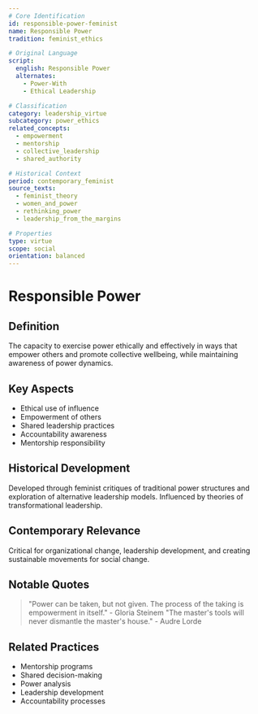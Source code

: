 ```yaml
---
# Core Identification
id: responsible-power-feminist
name: Responsible Power
tradition: feminist_ethics

# Original Language
script:
  english: Responsible Power
  alternates:
    - Power-With
    - Ethical Leadership

# Classification
category: leadership_virtue
subcategory: power_ethics
related_concepts:
  - empowerment
  - mentorship
  - collective_leadership
  - shared_authority

# Historical Context
period: contemporary_feminist
source_texts:
  - feminist_theory
  - women_and_power
  - rethinking_power
  - leadership_from_the_margins

# Properties
type: virtue
scope: social
orientation: balanced
---
```


# Responsible Power

## Definition
The capacity to exercise power ethically and effectively in ways that empower others and promote collective wellbeing, while maintaining awareness of power dynamics.

## Key Aspects
- Ethical use of influence
- Empowerment of others
- Shared leadership practices
- Accountability awareness
- Mentorship responsibility

## Historical Development
Developed through feminist critiques of traditional power structures and exploration of alternative leadership models. Influenced by theories of transformational leadership.

## Contemporary Relevance
Critical for organizational change, leadership development, and creating sustainable movements for social change.

## Notable Quotes
> "Power can be taken, but not given. The process of the taking is empowerment in itself." - Gloria Steinem
> "The master's tools will never dismantle the master's house." - Audre Lorde

## Related Practices
- Mentorship programs
- Shared decision-making
- Power analysis
- Leadership development
- Accountability processes